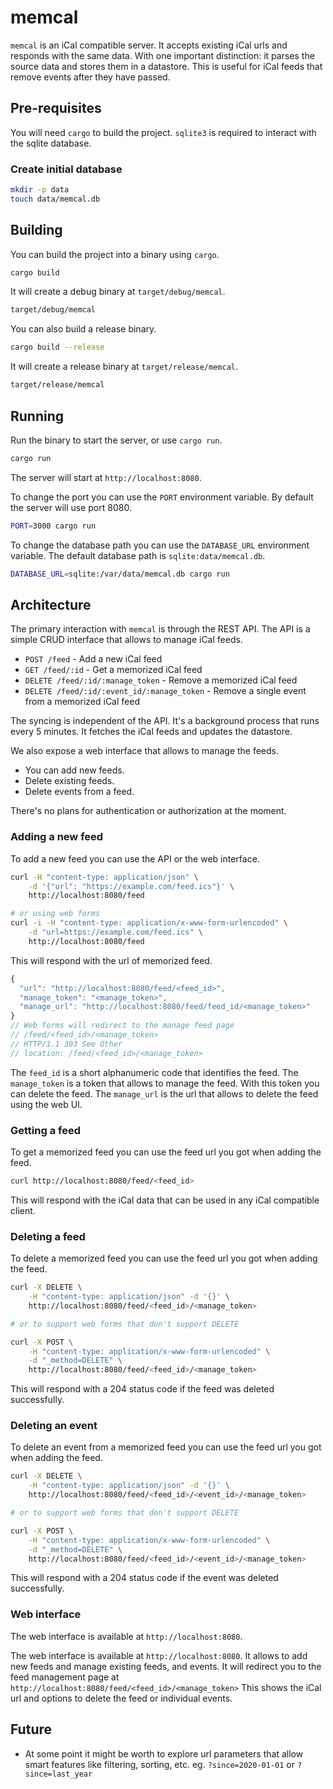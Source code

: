 # memcal

`memcal` is an iCal compatible server. It accepts existing iCal urls and
responds with the same data. With one important distinction: it parses the
source data and stores them in a datastore.
This is useful for iCal feeds that remove events after they have passed.

## Pre-requisites

You will need `cargo` to build the project.
`sqlite3` is required to interact with the sqlite database.

### Create initial database

```bash
mkdir -p data
touch data/memcal.db
```

## Building

You can build the project into a binary using `cargo`.

```bash
cargo build
```

It will create a debug binary at `target/debug/memcal`.

```bash
target/debug/memcal
```

You can also build a release binary.

```bash
cargo build --release
```

It will create a release binary at `target/release/memcal`.

```bash
target/release/memcal
```

## Running

Run the binary to start the server, or use `cargo run`.

```bash
cargo run
```

The server will start at `http://localhost:8080`.

To change the port you can use the `PORT` environment variable.
By default the server will use port 8080.

```bash
PORT=3000 cargo run
```

To change the database path you can use the `DATABASE_URL` environment variable.
The default database path is `sqlite:data/memcal.db`.

```bash
DATABASE_URL=sqlite:/var/data/memcal.db cargo run
```

## Architecture

The primary interaction with `memcal` is through the REST API.
The API is a simple CRUD interface that allows to manage iCal feeds.

- `POST /feed` - Add a new iCal feed
- `GET /feed/:id` - Get a memorized iCal feed
- `DELETE /feed/:id/:manage_token` - Remove a memorized iCal feed
- `DELETE /feed/:id/:event_id/:manage_token` - Remove a single event from a memorized iCal feed

The syncing is independent of the API. It's a background process that runs
every 5 minutes. It fetches the iCal feeds and updates the datastore.

We also expose a web interface that allows to manage the feeds.

- You can add new feeds.
- Delete existing feeds.
- Delete events from a feed.

There's no plans for authentication or authorization at the moment.

### Adding a new feed

To add a new feed you can use the API or the web interface.

```bash
curl -H "content-type: application/json" \
    -d '{"url": "https://example.com/feed.ics"}' \
    http://localhost:8080/feed

# or using web forms
curl -i -H "content-type: application/x-www-form-urlencoded" \
    -d "url=https://example.com/feed.ics" \
    http://localhost:8080/feed
```

This will respond with the url of memorized feed.

```js
{
  "url": "http://localhost:8080/feed/<feed_id>",
  "manage_token": "<manage_token>",
  "manage_url": "http://localhost:8080/feed/feed_id/<manage_token>"
}
// Web forms will redirect to the manage feed page
// /feed/<feed_id>/<manage_token>
// HTTP/1.1 303 See Other
// location: /feed/<feed_id>/<manage_token>
```

The `feed_id` is a short alphanumeric code that identifies the feed.
The `manage_token` is a token that allows to manage the feed. With this token
you can delete the feed.
The `manage_url` is the url that allows to delete the feed using the web UI.

### Getting a feed

To get a memorized feed you can use the feed url you got when adding the feed.

```bash
curl http://localhost:8080/feed/<feed_id>
```

This will respond with the iCal data that can be used in any iCal compatible
client.

### Deleting a feed

To delete a memorized feed you can use the feed url you got when adding the feed.

```bash
curl -X DELETE \
    -H "content-type: application/json" -d '{}' \
    http://localhost:8080/feed/<feed_id>/<manage_token>

# or to support web forms that don't support DELETE

curl -X POST \
    -H "content-type: application/x-www-form-urlencoded" \
    -d "_method=DELETE" \
    http://localhost:8080/feed/<feed_id>/<manage_token>
```

This will respond with a 204 status code if the feed was deleted successfully.

### Deleting an event

To delete an event from a memorized feed you can use the feed url you got when
adding the feed.

```bash
curl -X DELETE \
    -H "content-type: application/json" -d '{}' \
    http://localhost:8080/feed/<feed_id>/<event_id>/<manage_token>

# or to support web forms that don't support DELETE

curl -X POST \
    -H "content-type: application/x-www-form-urlencoded" \
    -d "_method=DELETE" \
    http://localhost:8080/feed/<feed_id>/<event_id>/<manage_token>
```

This will respond with a 204 status code if the event was deleted successfully.

### Web interface

The web interface is available at `http://localhost:8080`.

The web interface is available at `http://localhost:8080`.
It allows to add new feeds and manage existing feeds, and events.
It will redirect you to the feed management page at
`http://localhost:8080/feed/<feed_id>/<manage_token>`
This shows the iCal url and options to delete the feed or individual events.

## Future

- At some point it might be worth to explore url parameters that allow smart
  features like filtering, sorting, etc.
  eg. `?since=2020-01-01` or `?since=last_year`
